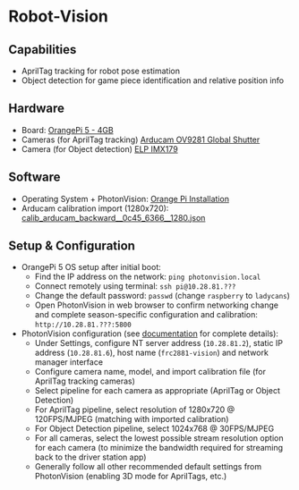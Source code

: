 # Robot-Vision

## Capabilities
* AprilTag tracking for robot pose estimation 
* Object detection for game piece identification and relative position info

## Hardware 
* Board: [OrangePi 5 - 4GB](http://www.orangepi.org/html/hardWare/computerAndMicrocontrollers/details/Orange-Pi-5.html)
* Cameras (for AprilTag tracking) [Arducam OV9281 Global Shutter](https://www.arducam.com/product/arducam-120fps-global-shutter-usb-camera-board-1mp-720p-ov9281-uvc-webcam-module-with-low-distortion-m12-lens-without-microphones-for-computer-laptop-android-device-and-raspberry-pi/)
* Camera (for Object detection) [ELP IMX179](https://www.elpcctv.com/elp-high-resolution-8-megapixel-sony-imx179-wide-angle-usb-camera-module-with-21mm-lens-p-239.html)

## Software
* Operating System + PhotonVision: [Orange Pi Installation](https://docs.photonvision.org/en/latest/docs/installation/sw_install/orange-pi.html)
* Arducam calibration import (1280x720): [calib_arducam_backward__0c45_6366__1280.json](./calib_arducam_backward__0c45_6366__1280.json)

## Setup & Configuration
* OrangePi 5 OS setup after initial boot:
  * Find the IP address on the network: `ping photonvision.local`
  * Connect remotely using terminal: `ssh pi@10.28.81.???`
  * Change the default password: `passwd` (change `raspberry` to  `ladycans`)
  * Open PhotonVision in web browser to confirm networking change and complete season-specific configuration and calibration: `http://10.28.81.???:5800`
* PhotonVision configuration (see [documentation](https://docs.photonvision.org/en/latest/index.html) for complete details):
  * Under Settings, configure NT server address (`10.28.81.2`), static IP address (`10.28.81.6`), host name (`frc2881-vision`) and network manager interface
  * Configure camera name, model, and import calibration file (for AprilTag tracking cameras)
  * Select pipeline for each camera as appropriate (AprilTag or Object Detection)
  * For AprilTag pipeline, select resolution of 1280x720 @ 120FPS/MJPEG (matching with imported calibration)
  * For Object Detection pipeline, select 1024x768 @ 30FPS/MJPEG
  * For all cameras, select the lowest possible stream resolution option for each camera (to minimize the bandwidth required for streaming back to the driver station app)
  * Generally follow all other recommended default settings from PhotonVision (enabling 3D mode for AprilTags, etc.)